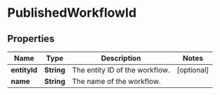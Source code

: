 # PublishedWorkflowId

## Properties
Name | Type | Description | Notes
------------ | ------------- | ------------- | -------------
**entityId** | **String** | The entity ID of the workflow. |  [optional]
**name** | **String** | The name of the workflow. | 
